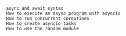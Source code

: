 
    async and await syntax
    How to execute an async program with asyncio
    How to run concurrent coroutines
    How to create asyncio tasks
    How to use the random module

